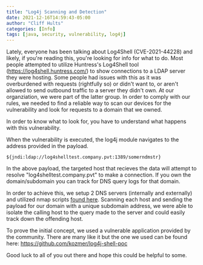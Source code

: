 ```yaml
---
title: "Log4j Scanning and Detection"
date: 2021-12-16T14:59:43-05:00
author: "Cliff Hults"
categories: [Info]
tags: [java, security, vulnerability, log4j]
---
```


Lately, everyone has been talking about Log4Shell (CVE-2021-44228) and likely, if you're reading this, 
you're looking for info for what to do. Most people attempted to utilize Huntress's Log4Shell tool 
(https://log4shell.huntress.com/) to show connections to a LDAP server they were hosting. Some people 
had issues with this as it was overburdened with requests (rightfully so) or didn't want to, or 
aren't allowed to send outbound traffic to a server they didn't own. At our organziation, we were part 
of the latter group. In order to comply with our rules, we needed to find a reliable way to scan our 
devices for the vulnerability and look for requests to a domain that we owned.

In order to know what to look for, you have to understand what happens with this vulnerability.

When the vulnerability is executed, the log4j module navigates to the address provided in the payload. 

`${jndi:ldap://log4shelltest.company.pvt:1389/somerndmstr}`

In the above payload, the targeted host that recieves the data will attempt to resolve 
"log4shelltest.company.pvt" to make a connection. If you own the domain/subdomain you can track for DNS query logs for that domain.

In order to achieve this, we setup 2 DNS servers (internally and externally) and utilized nmap 
scripts [found here](https://github.com/Diverto/nse-log4shell). Scanning each host and sending the 
payload for our domain with a unique subdomain address, we were able to isolate the calling host to the 
query made to the server and could easily track down the offending host.

To prove the initial concept, we used a vulnerable application provided by the community. There are many
like it but the one we used can be found here: https://github.com/kozmer/log4j-shell-poc

Good luck to all of you out there and hope this could be helpful to some.
